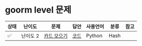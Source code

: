 # goorm level 문제

| 상태 | 난이도   | 문제                                                                                                    | 답안                          | 사용언어 | 분류 | 참고 |
| ---- | -------- | ------------------------------------------------------------------------------------------------------- | ----------------------------- | -------- | ---- | ---- |
| ✅   | 난이도 2 | [카드 모으기](https://level.goorm.io/exam/175909/%EC%B9%B4%EB%93%9C-%EB%AA%A8%EC%9C%BC%EA%B8%B0/quiz/1) | [코드](./answer/230517_04.py) | Python   | Hash |      |

